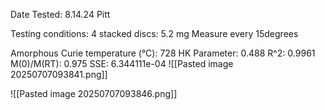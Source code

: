 Date Tested:  8.14.24 Pitt

Testing conditions:
4 stacked discs: 5.2 mg
Measure every 15degrees

Amorphous Curie temperature (°C): 728
HK Parameter: 0.488
R^2: 0.9961
M(0)/M(RT): 0.975
SSE: 6.344111e-04
![[Pasted image 20250707093841.png]]

![[Pasted image 20250707093846.png]]
